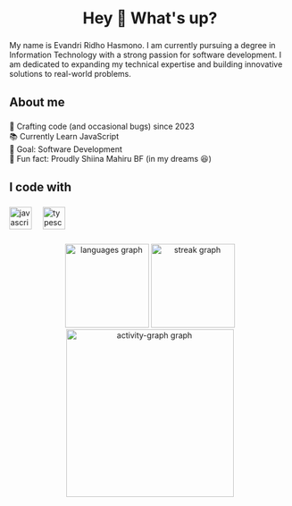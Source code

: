 <h1 align="center">Hey 👋 What's up?</h1>

###

<p align="left">My name is Evandri Ridho Hasmono. I am currently pursuing a degree in Information Technology with a strong passion for software development. I am dedicated to expanding my technical expertise and building innovative solutions to real-world problems.</p>

###

<h2 align="left">About me</h2>

###

<p align="left">🚀 Crafting code (and occasional bugs) since 2023<br>📚 Currently Learn JavaScript<br>🎯 Goal: Software Development<br>🎲 Fun fact: Proudly Shiina Mahiru BF (in my dreams 😆)</p>

###

<h2 align="left">I code with</h2>

###

<div align="left">
  <img src="https://cdn.jsdelivr.net/gh/devicons/devicon/icons/javascript/javascript-original.svg" height="40" alt="javascript logo"  />
  <img width="12" />
  <img src="https://cdn.jsdelivr.net/gh/devicons/devicon/icons/typescript/typescript-original.svg" height="40" alt="typescript logo"  />
</div>

###

<div align="center">
  <img src="https://github-readme-stats.vercel.app/api/top-langs?username=EvandriRidho&locale=en&hide_title=false&layout=compact&card_width=320&langs_count=5&theme=dracula&hide_border=false&order=2" height="150" alt="languages graph"  />
  <img src="https://streak-stats.demolab.com?user=EvandriRidho&locale=en&mode=daily&theme=dracula&hide_border=false&border_radius=5&order=3" height="150" alt="streak graph"  />
  <img src="https://github-readme-activity-graph.vercel.app/graph?username=EvandriRidho&radius=16&theme=react&area=true&order=5" height="300" alt="activity-graph graph"  />
</div>

###
